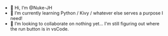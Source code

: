 - 👋 Hi, I’m @Nuke-JH
- 🌱 I’m currently learning Python / Kivy / whatever else serves a purpose I need!
- 💞️ I’m looking to collaborate on nothing yet... I'm still figuring out where the run button is in vsCode.

<!---
Nuke-JH/Nuke-JH is a ✨ special ✨ repository because its `README.md` (this file) appears on your GitHub profile.
You can click the Preview link to take a look at your changes.
--->
